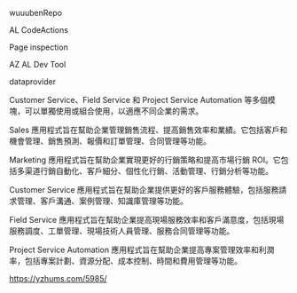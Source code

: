 wuuubenRepo

AL CodeActions

Page inspection

AZ AL Dev Tool

dataprovider

Customer Service、Field Service 和 Project Service Automation 等多個模塊，可以單獨使用或組合使用，以適應不同企業的需求。

Sales 應用程式旨在幫助企業管理銷售流程、提高銷售效率和業績。它包括客戶和機會管理、銷售預測、報價和訂單管理、合同管理等功能。

Marketing 應用程式旨在幫助企業實現更好的行銷策略和提高市場行銷 ROI。它包括多渠道行銷自動化、客戶細分、個性化行銷、活動管理、行銷分析等功能。

Customer Service 應用程式旨在幫助企業提供更好的客戶服務體驗，包括服務請求管理、客戶溝通、案例管理、知識庫管理等功能。

Field Service 應用程式旨在幫助企業提高現場服務效率和客戶滿意度，包括現場服務調度、工單管理、現場技術人員管理、服務合同管理等功能。

Project Service Automation 應用程式旨在幫助企業提高專案管理效率和利潤率，包括專案計劃、資源分配、成本控制、時間和費用管理等功能。

https://yzhums.com/5985/
